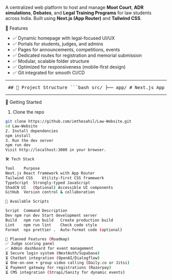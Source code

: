 A centralized web platform to host and manage **Moot Court**, **ADR simulations**, **Debates**, and **Legal Training Programs** for law students across India. Built using **Next.js (App Router)** and **Tailwind CSS**.


🌟 Features

- ✅ Dynamic homepage with legal-focused UI/UX
- ✅ Portals for students, judges, and admins
- ✅ Pages for announcements, competitions, events
- ✅ Dedicated routes for registration and memorial submission
- ✅ Modular, scalable folder structure
- ✅ Optimized for responsiveness (mobile-first design)
- ✅ Git integrated for smooth CI/CD

---

<pre> ## 📁 Project Structure ```bash src/ ├── app/ # Next.js App Router structure │ ├── announcements/ # Announcement page │ ├── competitions/ # Competitions page │ ├── events/ # Events page (calendar, schedules) │ ├── portals/ # Judge/Team/Admin portals │ ├── register/ # Team registration form │ ├── submit-memorial/ # Document submission portal │ ├── layout.tsx # Root layout (navbar/footer) │ └── page.tsx # Home page ├── components/ # Reusable UI components ├── lib/ # Helper functions / utilities ├── public/ # Static assets (images, icons) ├── styles/ │ └── globals.css # Global Tailwind styles ``` </pre>

---

🚀 Getting Started

 1. Clone the repo
    
```bash
git clone https://github.com/imthesahil/Law-Website.git
cd Law-Website
2. Install dependencies
npm install
3. Run the dev server
npm run dev
Visit http://localhost:3000 in your browser.

🛠 Tech Stack

Tool	Purpose
Next.js	React framework with App Router
Tailwind CSS	Utility-first CSS framework
TypeScript	Strongly-typed JavaScript
ShadCN UI	(Optional) Accessible UI components
GitHub	Version control & collaboration

🧪 Available Scripts

Script	Command	Description
Dev	npm run dev	Start development server
Build	npm run build	Create production build
Lint	npm run lint	Check code style
Format	npx prettier .	Auto-format code (optional)

🧩 Planned Features (Roadmap)
✅ Judge scoring panel
✅ Admin dashboard for event management
⏳ Secure login system (NextAuth/Supabase)
⏳ Chatbot integration (OpenAI/Dialogflow)
⏳ One-on-one + group video calling (Daily.co or Jitsi)
⏳ Payment gateway for registrations (Razorpay)
⏳ CMS integration (Strapi/Sanity for dynamic events)

